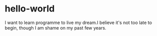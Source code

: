 # hello-world
I want to learn programme to live my dream.I believe it's not too late to begin, though I am shame on my past few years.
